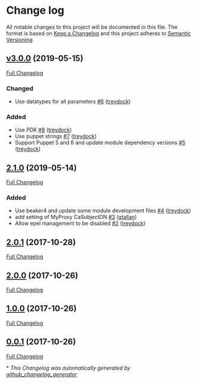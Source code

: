 # Change log

All notable changes to this project will be documented in this file. The format is based on [Keep a Changelog](http://keepachangelog.com/en/1.0.0/) and this project adheres to [Semantic Versioning](http://semver.org).

## [v3.0.0](https://github.com/treydock/puppet-module-globus/tree/v3.0.0) (2019-05-15)

[Full Changelog](https://github.com/treydock/puppet-module-globus/compare/2.1.0...v3.0.0)

### Changed

- Use datatypes for all parameters [\#6](https://github.com/treydock/puppet-module-globus/pull/6) ([treydock](https://github.com/treydock))

### Added

- Use PDK [\#8](https://github.com/treydock/puppet-module-globus/pull/8) ([treydock](https://github.com/treydock))
- Use puppet strings [\#7](https://github.com/treydock/puppet-module-globus/pull/7) ([treydock](https://github.com/treydock))
- Support Puppet 5 and 6 and update module dependency versions [\#5](https://github.com/treydock/puppet-module-globus/pull/5) ([treydock](https://github.com/treydock))

## [2.1.0](https://github.com/treydock/puppet-module-globus/tree/2.1.0) (2019-05-14)

[Full Changelog](https://github.com/treydock/puppet-module-globus/compare/2.0.1...2.1.0)

### Added

- Use beaker4 and update some module development files [\#4](https://github.com/treydock/puppet-module-globus/pull/4) ([treydock](https://github.com/treydock))
- add setting of MyProxy CaSubjectDN [\#3](https://github.com/treydock/puppet-module-globus/pull/3) ([gtallan](https://github.com/gtallan))
- Allow epel management to be disabled [\#2](https://github.com/treydock/puppet-module-globus/pull/2) ([treydock](https://github.com/treydock))

## [2.0.1](https://github.com/treydock/puppet-module-globus/tree/2.0.1) (2017-10-28)

[Full Changelog](https://github.com/treydock/puppet-module-globus/compare/2.0.0...2.0.1)

## [2.0.0](https://github.com/treydock/puppet-module-globus/tree/2.0.0) (2017-10-26)

[Full Changelog](https://github.com/treydock/puppet-module-globus/compare/1.0.0...2.0.0)

## [1.0.0](https://github.com/treydock/puppet-module-globus/tree/1.0.0) (2017-10-26)

[Full Changelog](https://github.com/treydock/puppet-module-globus/compare/0.0.1...1.0.0)

## [0.0.1](https://github.com/treydock/puppet-module-globus/tree/0.0.1) (2017-10-26)

[Full Changelog](https://github.com/treydock/puppet-module-globus/compare/a843d995675de61f54888d6187a004fe842626a3...0.0.1)



\* *This Changelog was automatically generated by [github_changelog_generator](https://github.com/skywinder/Github-Changelog-Generator)*
